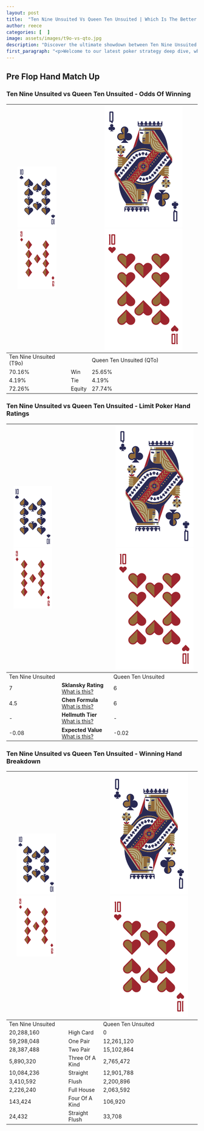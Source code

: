 ```yaml
---
layout: post
title:  "Ten Nine Unsuited Vs Queen Ten Unsuited | Which Is The Better Hand In Poker? A Complete Guide"
author: reece
categories: [  ]
image: assets/images/t9o-vs-qto.jpg
description: "Discover the ultimate showdown between Ten Nine Unsuited and Queen Ten Unsuited in poker! Uncover the odds, strategies, and scenarios where one hand triumphs over the other. Get ready to up your poker game with this thrilling analysis."
first_paragraph: "<p>Welcome to our latest poker strategy deep dive, where we're pitting two distinct hands against each other in a high-stakes showdown: Ten Nine Unsuited vs Queen Ten Unsuited.</p><p>In the dynamic world of poker, every decision counts, and knowing which hand holds the upper hand is key to your success at the table.</p><p>In this article, we'll dissect these two hands, explore the scenarios where one dominates the other, and equip you with the knowledge to make strategic choices that can tip the odds in your favor.</p><p>Get ready to unravel the intriguing dynamics of these poker hands and elevate your game to new heights.</p>"
---
```




[comment]: # (sp0)

## Pre Flop Hand Match Up

<div class="table hand-ratings" markdown="1"> 



### Ten Nine Unsuited vs Queen Ten Unsuited - Odds Of Winning


    
| ![image info](assets/images/hand1/T.png) ![image info](assets/images/hand1/9o.png) |  | ![image info](assets/images/hand2/Q.png) ![image info](assets/images/hand2/To.png) |
| -------- | -------- | -------- |
| Ten Nine Unsuited (T9o) |  | Queen Ten Unsuited (QTo) |
| 70.16% | Win | 25.65% |
| 4.19% | Tie | 4.19% |
| 72.26% | Equity | 27.74% |




[comment]: # (sp1)



### Ten Nine Unsuited vs Queen Ten Unsuited - Limit Poker Hand Ratings


    
| ![image info](assets/images/hand1/T.png) ![image info](assets/images/hand1/9o.png) |  | ![image info](assets/images/hand2/Q.png) ![image info](assets/images/hand2/To.png) |
| -------- | -------- | -------- |
| Ten Nine Unsuited |  | Queen Ten Unsuited |
| 7 | **Sklansky Rating** [What is this?](/sklansky-rating-explained) | 6 |
| 4.5 | **Chen Formula** [What is this?](/chen-formula-explained) | 6 |
| - | **Hellmuth Tier** [What is this?](/Hellmuth-tier-explained) | - |
| -0.08 | **Expected Value** [What is this?](/expected-value-explained) | -0.02 |




[comment]: # (sp2)



### Ten Nine Unsuited vs Queen Ten Unsuited - Winning Hand Breakdown


    
| ![image info](assets/images/hand1/T.png) ![image info](assets/images/hand1/9o.png) |  | ![image info](assets/images/hand2/Q.png) ![image info](assets/images/hand2/To.png) |
| -------- | -------- | -------- |
| Ten Nine Unsuited |  | Queen Ten Unsuited |
| 20,288,160 | High Card | 0 |
| 59,298,048 | One Pair | 12,261,120 |
| 28,387,488 | Two Pair | 15,102,864 |
| 5,890,320 | Three Of A Kind | 2,765,472 |
| 10,084,236 | Straight | 12,901,788 |
| 3,410,592 | Flush | 2,200,896 |
| 2,226,240 | Full House | 2,063,592 |
| 143,424 | Four Of A Kind | 106,920 |
| 24,432 | Straight Flush | 33,708 |




[comment]: # (sp3)



</div>

[comment]: # (sp4)



[comment]: # (sp5)

